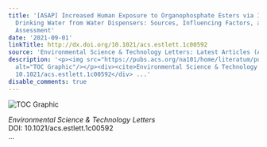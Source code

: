 ```yaml
---
title: '[ASAP] Increased Human Exposure to Organophosphate Esters via Ingestion of
  Drinking Water from Water Dispensers: Sources, Influencing Factors, and Exposure
  Assessment'
date: '2021-09-01'
linkTitle: http://dx.doi.org/10.1021/acs.estlett.1c00592
source: 'Environmental Science & Technology Letters: Latest Articles (ACS Publications)'
description: '<p><img src="https://pubs.acs.org/na101/home/literatum/publisher/achs/journals/content/estlcu/0/estlcu.ahead-of-print/acs.estlett.1c00592/20210816/images/medium/ez1c00592_0004.gif"
  alt="TOC Graphic"/></p><div><cite>Environmental Science & Technology Letters</cite></div><div>DOI:
  10.1021/acs.estlett.1c00592</div> ...'
disable_comments: true
---
```

<p><img src="https://pubs.acs.org/na101/home/literatum/publisher/achs/journals/content/estlcu/0/estlcu.ahead-of-print/acs.estlett.1c00592/20210816/images/medium/ez1c00592_0004.gif" alt="TOC Graphic"/></p><div><cite>Environmental Science & Technology Letters</cite></div><div>DOI: 10.1021/acs.estlett.1c00592</div> ...